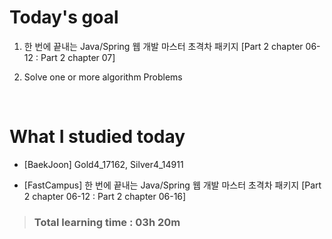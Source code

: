 # Today's goal

1. 한 번에 끝내는 Java/Spring 웹 개발 마스터 초격차 패키지 [Part 2 chapter 06-12 : Part 2 chapter 07]

2. Solve one or more algorithm Problems 

<br>

# What I studied today

* [BaekJoon] Gold4_17162, Silver4_14911

* [FastCampus] 한 번에 끝내는 Java/Spring 웹 개발 마스터 초격차 패키지 [Part 2 chapter 06-12 : Part 2 chapter 06-16]

><h3>Total learning time : 03h 20m</h3>
